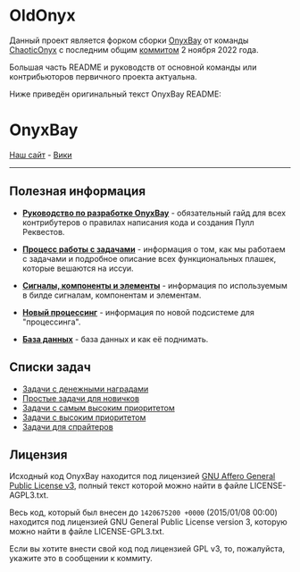 # OldOnyx
Данный проект является форком сборки [OnyxBay](https://github.com/ChaoticOnyx/OnyxBay) от команды [ChaoticOnyx](https://github.com/ChaoticOnyx) с последним общим [коммитом](https://github.com/rufuszero/OldOnyx/commit/2e02fad116f279105439f03593ba9ea9720bd5d8) 2 ноября 2022 года.

Большая часть README и руководств от основной команды или контрибьюторов первичного проекта актуальна.

Ниже приведён оригинальный текст OnyxBay README:

# OnyxBay

[Наш сайт](https://ss13.ru/) - [Вики](https://wiki.ss13.ru/)

---

## Полезная информация

- **[Руководство по разработке OnyxBay](https://github.com/ChaoticOnyx/OnyxBay/blob/dev/docs/contributing.md)** - обязательный гайд для всех контрибутеров о правилах написания кода и создания Пулл Реквестов.
- **[Процесс работы с задачами](https://github.com/ChaoticOnyx/OnyxBay/blob/dev/docs/issues_processing.md)** - информация о том, как мы работаем с задачами и подробное описание всех функциональных плашек, которые вешаются на иссуи.

- **[Сигналы, компоненты и элементы](https://github.com/ChaoticOnyx/OnyxBay/blob/dev/docs/ces.md)** - информация по используемым в билде сигналам, компонентам и элементам.

- **[Новый процессинг](https://github.com/ChaoticOnyx/OnyxBay/blob/dev/docs/thinking.md)** - информация по новой подсистеме для "процессинга".

- **[База данных](https://github.com/ChaoticOnyx/OnyxBay/blob/dev/docs/db.md)** - база данных и как её поднимать.

## Списки задач

- [Задачи с денежными наградами](https://github.com/ChaoticOnyx/OnyxBay/issues?q=is%3Aopen+is%3Aissue+label%3A%F0%9F%92%B0%D0%BD%D0%B0%D0%B3%D1%80%D0%B0%D0%B4%D0%B0)
- [Простые задачи для новичков](https://github.com/ChaoticOnyx/OnyxBay/issues?q=is%3Aopen+is%3Aissue+label%3A%22%3Agodmode%3A+%D0%BF%D1%80%D0%BE%D1%81%D1%82%D0%BE%22)
- [Задачи с самым высоким приоритетом](https://github.com/ChaoticOnyx/OnyxBay/issues?q=is%3Aopen+is%3Aissue+label%3A%F0%9F%94%A5%D0%BF%D1%80%D0%B8%D0%BE%D1%80%D0%B8%D1%82%D0%B5%D1%82)
- [Задачи с высоким приоритетом](https://github.com/ChaoticOnyx/OnyxBay/issues?q=is%3Aopen+is%3Aissue+label%3A%F0%9F%94%BA%D0%BF%D1%80%D0%B8%D0%BE%D1%80%D0%B8%D1%82%D0%B5%D1%82+)
- [Задачи для спрайтеров](https://github.com/ChaoticOnyx/OnyxBay/issues?q=is%3Aopen+is%3Aissue+label%3A%22%F0%9F%8E%A8+%D1%81%D0%BF%D1%80%D0%B0%D0%B9%D1%82%D1%8B%22+)

## Лицензия

Исходный код OnyxBay находится под лицензией [GNU Affero General Public License v3](http://www.gnu.org/licenses/agpl.html), полный текст которой можно найти в файле LICENSE-AGPL3.txt.

Весь код, который был внесен до `1420675200 +0000` (2015/01/08 00:00) находится под лицензией GNU General Public License version 3, которую можно найти в файле LICENSE-GPL3.txt.

Если вы хотите внести свой код под лицензией GPL v3, то, пожалуйста, укажите это в сообщении к коммиту.
